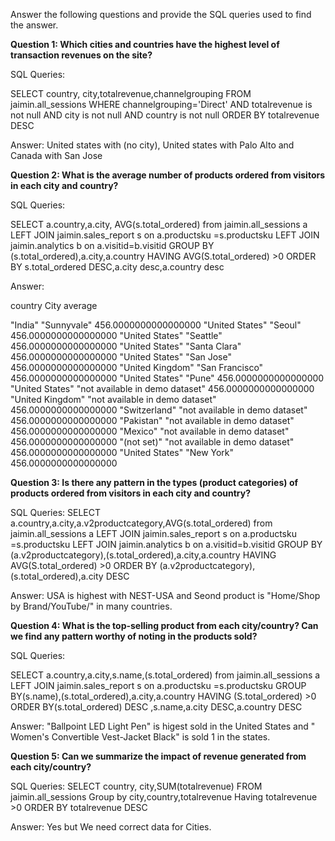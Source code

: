 Answer the following questions and provide the SQL queries used to find the answer.

    
**Question 1: Which cities and countries have the highest level of transaction revenues on the site?**


SQL Queries:

SELECT
country, city,totalrevenue,channelgrouping 
FROM jaimin.all_sessions 
WHERE channelgrouping='Direct' AND totalrevenue is not null AND city is not null AND country is not null
ORDER BY totalrevenue DESC

Answer: United states with (no city), United states with Palo Alto and Canada with San Jose

**Question 2: What is the average number of products ordered from visitors in each city and country?**

SQL Queries:

SELECT
 a.country,a.city, AVG(s.total_ordered) from jaimin.all_sessions  a 
LEFT JOIN jaimin.sales_report s on a.productsku =s.productsku
LEFT JOIN jaimin.analytics b on a.visitid=b.visitid
GROUP BY (s.total_ordered),a.city,a.country
HAVING AVG(S.total_ordered) >0
ORDER BY s.total_ordered DESC,a.city desc,a.country desc

Answer:

country               City             average

"India"	            "Sunnyvale"	      456.0000000000000000
"United States" 	"Seoul"	          456.0000000000000000
"United States"	    "Seattle"	      456.0000000000000000
"United States"	   "Santa Clara"	  456.0000000000000000
"United States"	    "San Jose"	      456.0000000000000000
"United Kingdom"	"San Francisco"   456.0000000000000000
"United States"	"Pune"	              456.0000000000000000
"United States"	"not available in demo dataset"	456.0000000000000000
"United Kingdom"	"not available in demo dataset"	456.0000000000000000
"Switzerland"	"not available in demo dataset"	456.0000000000000000
"Pakistan"	"not available in demo dataset"	456.0000000000000000
"Mexico"	"not available in demo dataset"	456.0000000000000000
"(not set)"	"not available in demo dataset"	456.0000000000000000
"United States"	"New York"	456.0000000000000000

**Question 3: Is there any pattern in the types (product categories) of products ordered from visitors in each city and country?**


SQL Queries:
SELECT 
a.country,a.city,a.v2productcategory,AVG(s.total_ordered) from jaimin.all_sessions  a 
LEFT JOIN jaimin.sales_report s on a.productsku =s.productsku
LEFT JOIN jaimin.analytics b on a.visitid=b.visitid
GROUP BY (a.v2productcategory),(s.total_ordered),a.city,a.country
HAVING AVG(S.total_ordered) >0
ORDER BY (a.v2productcategory),(s.total_ordered),a.city DESC

Answer:  USA is highest with NEST-USA and Seond product is "Home/Shop by Brand/YouTube/" in many countries.







**Question 4: What is the top-selling product from each city/country? Can we find any pattern worthy of noting in the products sold?**


SQL Queries:

SELECT
a.country,a.city,s.name,(s.total_ordered) from jaimin.all_sessions  a 
LEFT JOIN jaimin.sales_report s on a.productsku =s.productsku
GROUP BY(s.name),(s.total_ordered),a.city,a.country
HAVING (S.total_ordered) >0
ORDER BY(s.total_ordered) DESC ,s.name,a.city DESC,a.country DESC

Answer: "Ballpoint LED Light Pen" is higest sold in the United States and " Women's Convertible Vest-Jacket Black" is sold 1 in the states.




**Question 5: Can we summarize the impact of revenue generated from each city/country?**

SQL Queries:
SELECT
country, city,SUM(totalrevenue)
FROM jaimin.all_sessions 
Group by city,country,totalrevenue
Having totalrevenue >0 
ORDER BY totalrevenue DESC

Answer: Yes but We need correct data for Cities.









